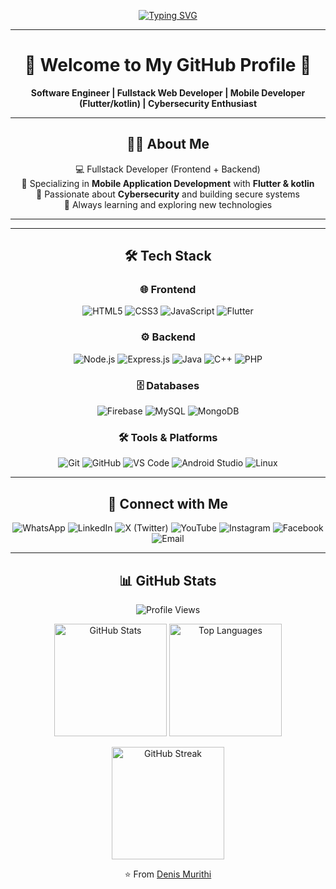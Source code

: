 <!-- Typing SVG Banner -->
<p align="center">
  <a href="https://github.com/Denis-7242">
    <img src="https://readme-typing-svg.herokuapp.com?font=Fira+Code&size=26&duration=3000&pause=1000&color=00F7FF&center=true&vCenter=true&width=650&lines=Hi%2C+I'm+Denis+Murithi+👋;Software+Engineer+💻;Fullstack+Web+Developer+🌐;Flutter+%26+kotlin+Mobile+Dev+📱;Cybersecurity+Enthusiast+🔐" alt="Typing SVG" />
  </a>
</p>

---

<h1 align="center">🚀 Welcome to My GitHub Profile 🚀</h1>

<p align="center">
  <b>Software Engineer | Fullstack Web Developer | Mobile Developer (Flutter/kotlin) | Cybersecurity Enthusiast</b>
</p>

---

<h2 align="center">👨‍💻 About Me</h2>  
<p align="center">
💻 Fullstack Developer (Frontend + Backend)<br>
📱 Specializing in <b>Mobile Application Development</b> with <b>Flutter & kotlin</b><br>
🔐 Passionate about <b>Cybersecurity</b> and building secure systems<br>
🌱 Always learning and exploring new technologies<br>
</p>

---

---

<h2 align="center">🛠️ Tech Stack</h2>  

<h3 align="center">🌐 Frontend</h3>  
<p align="center">
  <img src="https://img.icons8.com/color/48/html-5.png" alt="HTML5"/>
  <img src="https://img.icons8.com/color/48/css3.png" alt="CSS3"/>
  <img src="https://img.icons8.com/color/48/javascript.png" alt="JavaScript"/>
  <img src="https://img.icons8.com/color/48/flutter.png" alt="Flutter"/>
</p>

<h3 align="center">⚙️ Backend</h3>  
<p align="center">
  <img src="https://img.icons8.com/color/48/nodejs.png" alt="Node.js"/>
  <img src="https://img.icons8.com/color/48/express.png" alt="Express.js"/>
  <img src="https://img.icons8.com/color/48/java-coffee-cup-logo.png" alt="Java"/>
  <img src="https://img.icons8.com/color/48/c-plus-plus-logo.png" alt="C++"/>
  <img src="https://img.icons8.com/ios/50/php-logo.png" alt="PHP"/>
</p>

<h3 align="center">🗄️ Databases</h3>  
<p align="center">
  <img src="https://img.icons8.com/color/48/firebase.png" alt="Firebase"/>
  <img src="https://img.icons8.com/color/48/mysql-logo.png" alt="MySQL"/>
  <img src="https://img.icons8.com/color/48/mongodb.png" alt="MongoDB"/>
</p>

<h3 align="center">🛠️ Tools & Platforms</h3>  
<p align="center">
  <img src="https://img.icons8.com/color/48/git.png" alt="Git"/>
  <img src="https://img.icons8.com/color/48/github.png" alt="GitHub"/>
  <img src="https://img.icons8.com/color/48/visual-studio-code-2019.png" alt="VS Code"/>
  <img src="https://img.icons8.com/color/48/android-studio--v3.png" alt="Android Studio"/>
  <img src="https://img.icons8.com/color/48/linux.png" alt="Linux"/>
</p>

---

<h2 align="center">🤝 Connect with Me</h2>  

<p align="center">
  <img src="https://img.icons8.com/color/55/whatsapp.png" alt="WhatsApp"/>
  <img src="https://img.icons8.com/color/55/linkedin.png" alt="LinkedIn"/>
  <img src="https://img.icons8.com/ios-filled/55/000000/twitterx.png" alt="X (Twitter)"/>
  <img src="https://img.icons8.com/color/55/youtube-play.png" alt="YouTube"/>
  <img src="https://img.icons8.com/color/55/instagram-new.png" alt="Instagram"/>
  <img src="https://img.icons8.com/color/55/facebook.png" alt="Facebook"/>
  <img src="https://img.icons8.com/color/55/gmail.png" alt="Email"/>
</p>  

---
<h2 align="center">📊 GitHub Stats</h2>  

<p align="center">
  <img src="https://komarev.com/ghpvc/?username=Denis-7242&label=Profile%20Views&color=0e75b6&style=flat" alt="Profile Views"/>
</p>

<p align="center">
  <img src="https://github-readme-stats.vercel.app/api?username=Denis-7242&show_icons=true&theme=tokyonight" alt="GitHub Stats" height="180"/>
  <img src="https://github-readme-stats.vercel.app/api/top-langs/?username=Denis-7242&layout=compact&theme=tokyonight" alt="Top Languages" height="180"/>
</p>
<p align="center">
  <img src="https://streak-stats.demolab.com?user=Denis-7242&theme=tokyonight" alt="GitHub Streak" height="180"/>
</p>

<p align="center">⭐️ From <a href="https://github.com/Denis-7242">Denis Murithi</a></p>
